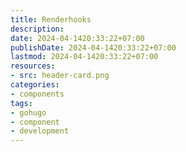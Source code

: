 ```yaml
---
title: Renderhooks
description:
date: 2024-04-1420:33:22+07:00
publishDate: 2024-04-1420:33:22+07:00
lastmod: 2024-04-1420:33:22+07:00
resources:
- src: header-card.png
categories:
- components
tags:
- gohugo
- component
- development
---
```

